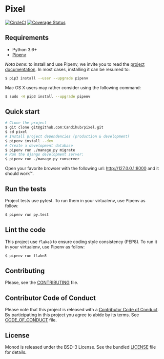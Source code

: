 # Pixel

[![CircleCI](https://circleci.com/gh/Candihub/pixel.svg?style=svg)](https://circleci.com/gh/Candihub/pixel)
[![Coverage Status](https://coveralls.io/repos/github/Candihub/pixel/badge.svg)](https://coveralls.io/github/Candihub/pixel)

## Requirements

* Python 3.6+
* [Pipenv](https://docs.pipenv.org)


_Nota bene_: to install and use Pipenv, we invite you to read the [project
documentation](https://docs.pipenv.org). In most cases, installing it can be
resumed to:

```bash
$ pip3 install --user --upgrade pipenv
```

Mac OS X users may rather consider using the following command:

```bash
$ sudo -H pip3 install --upgrade pipenv
```

## Quick start

```bash
# Clone the project
$ git clone git@github.com:Candihub/pixel.git
$ cd pixel
# Install project dependencies (production & development)
$ pipenv install --dev
# Create a development database
$ pipenv run ./manage.py migrate
# Run the django development server:
$ pipenv run ./manage.py runserver
```

Open your favorite browser with the following url: http://127.0.0.1:8000 and it
should work™.

## Run the tests

Project tests use pytest. To run them in your virtualenv, use Pipenv as follow:

```bash
$ pipenv run py.test
```

## Lint the code

This project use `flake8` to ensure coding style consistency (PEP8). To run it
in your virtualenv, use Pipenv as follow:

```bash
$ pipenv run flake8
```

## Contributing

Please, see the [CONTRIBUTING](CONTRIBUTING.md) file.

## Contributor Code of Conduct

Please note that this project is released with a [Contributor Code of
Conduct](http://contributor-covenant.org/). By participating in this project you
agree to abide by its terms. See [CODE_OF_CONDUCT](CODE_OF_CONDUCT.md) file.

## License

Monod is released under the BSD-3 License. See the bundled [LICENSE](LICENSE)
file for details.
